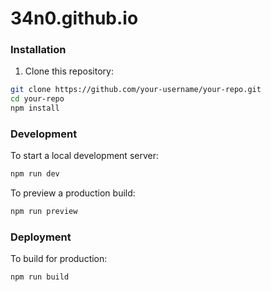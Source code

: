 #  34n0.github.io

### Installation

1. Clone this repository:

```bash
git clone https://github.com/your-username/your-repo.git
cd your-repo
npm install
```

### Development

To start a local development server:

```bash
npm run dev
```
To preview a production build:

```bash
npm run preview
```

### Deployment

To build for production:

```bash
npm run build
```
